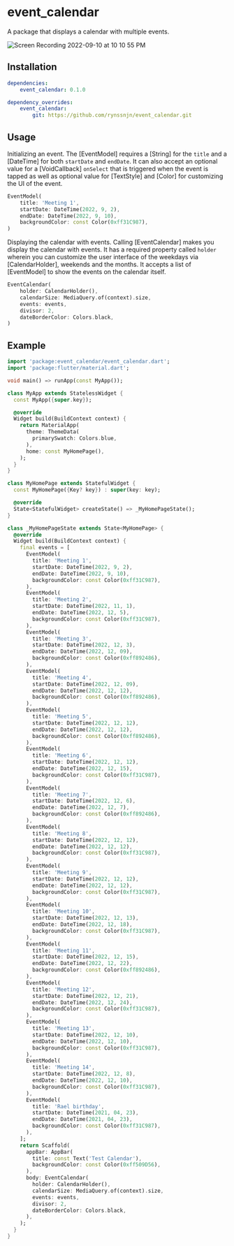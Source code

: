 # event_calendar

A package that displays a calendar with multiple events.

![Screen Recording 2022-09-10 at 10 10 55 PM](https://user-images.githubusercontent.com/62531088/189487979-1e3c6603-9689-4089-b2fe-55640d98d847.gif)

## Installation

```yaml
dependencies:
    event_calendar: 0.1.0

dependency_overrides:
    event_calendar:
        git: https://github.com/rynssnjn/event_calendar.git
```

## Usage

Initializing an event. The [EventModel] requires a [String] for the `title` and a [DateTime] for both `startDate` and `endDate`. It can also accept an optional value for a [VoidCallback] `onSelect` that is triggered when the event is tapped as well as optional value for [TextStyle] and [Color] for customizing the UI of the event.

```dart
EventModel(
    title: 'Meeting 1',
    startDate: DateTime(2022, 9, 2),
    endDate: DateTime(2022, 9, 10),
    backgroundColor: const Color(0xff31C987),
)
```

Displaying the calendar with events. Calling [EventCalendar] makes you display the calendar with events. It has a required property called `holder` wherein you can customize the user interface of the weekdays via [CalendarHolder], weekends and the months. It accepts a list of [EventModel] to show the events on the calendar itself.

```dart
EventCalendar(
    holder: CalendarHolder(),
    calendarSize: MediaQuery.of(context).size,
    events: events,
    divisor: 2,
    dateBorderColor: Colors.black,
)
```

## Example

```dart
import 'package:event_calendar/event_calendar.dart';
import 'package:flutter/material.dart';

void main() => runApp(const MyApp());

class MyApp extends StatelessWidget {
  const MyApp({super.key});

  @override
  Widget build(BuildContext context) {
    return MaterialApp(
      theme: ThemeData(
        primarySwatch: Colors.blue,
      ),
      home: const MyHomePage(),
    );
  }
}

class MyHomePage extends StatefulWidget {
  const MyHomePage({Key? key}) : super(key: key);

  @override
  State<StatefulWidget> createState() => _MyHomePageState();
}

class _MyHomePageState extends State<MyHomePage> {
  @override
  Widget build(BuildContext context) {
    final events = [
      EventModel(
        title: 'Meeting 1',
        startDate: DateTime(2022, 9, 2),
        endDate: DateTime(2022, 9, 10),
        backgroundColor: const Color(0xff31C987),
      ),
      EventModel(
        title: 'Meeting 2',
        startDate: DateTime(2022, 11, 1),
        endDate: DateTime(2022, 12, 5),
        backgroundColor: const Color(0xff31C987),
      ),
      EventModel(
        title: 'Meeting 3',
        startDate: DateTime(2022, 12, 3),
        endDate: DateTime(2022, 12, 09),
        backgroundColor: const Color(0xff892486),
      ),
      EventModel(
        title: 'Meeting 4',
        startDate: DateTime(2022, 12, 09),
        endDate: DateTime(2022, 12, 12),
        backgroundColor: const Color(0xff892486),
      ),
      EventModel(
        title: 'Meeting 5',
        startDate: DateTime(2022, 12, 12),
        endDate: DateTime(2022, 12, 12),
        backgroundColor: const Color(0xff892486),
      ),
      EventModel(
        title: 'Meeting 6',
        startDate: DateTime(2022, 12, 12),
        endDate: DateTime(2022, 12, 15),
        backgroundColor: const Color(0xff31C987),
      ),
      EventModel(
        title: 'Meeting 7',
        startDate: DateTime(2022, 12, 6),
        endDate: DateTime(2022, 12, 7),
        backgroundColor: const Color(0xff892486),
      ),
      EventModel(
        title: 'Meeting 8',
        startDate: DateTime(2022, 12, 12),
        endDate: DateTime(2022, 12, 12),
        backgroundColor: const Color(0xff31C987),
      ),
      EventModel(
        title: 'Meeting 9',
        startDate: DateTime(2022, 12, 12),
        endDate: DateTime(2022, 12, 12),
        backgroundColor: const Color(0xff31C987),
      ),
      EventModel(
        title: 'Meeting 10',
        startDate: DateTime(2022, 12, 13),
        endDate: DateTime(2022, 12, 18),
        backgroundColor: const Color(0xff31C987),
      ),
      EventModel(
        title: 'Meeting 11',
        startDate: DateTime(2022, 12, 15),
        endDate: DateTime(2022, 12, 22),
        backgroundColor: const Color(0xff892486),
      ),
      EventModel(
        title: 'Meeting 12',
        startDate: DateTime(2022, 12, 21),
        endDate: DateTime(2022, 12, 24),
        backgroundColor: const Color(0xff31C987),
      ),
      EventModel(
        title: 'Meeting 13',
        startDate: DateTime(2022, 12, 10),
        endDate: DateTime(2022, 12, 10),
        backgroundColor: const Color(0xff31C987),
      ),
      EventModel(
        title: 'Meeting 14',
        startDate: DateTime(2022, 12, 8),
        endDate: DateTime(2022, 12, 10),
        backgroundColor: const Color(0xff31C987),
      ),
      EventModel(
        title: 'Rael birthday',
        startDate: DateTime(2021, 04, 23),
        endDate: DateTime(2021, 04, 23),
        backgroundColor: const Color(0xff31C987),
      ),
    ];
    return Scaffold(
      appBar: AppBar(
        title: const Text('Test Calendar'),
        backgroundColor: const Color(0xff509D56),
      ),
      body: EventCalendar(
        holder: CalendarHolder(),
        calendarSize: MediaQuery.of(context).size,
        events: events,
        divisor: 2,
        dateBorderColor: Colors.black,
      ),
    );
  }
}
```
